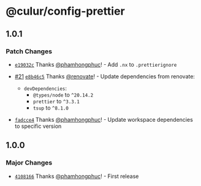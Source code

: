 # @culur/config-prettier

## 1.0.1

### Patch Changes

- [`e19032c`](https://github.com/culur/culur/commit/e19032cf666c8575e4925b3ddb8e90a04593ac3b) Thanks [@phamhongphuc](https://github.com/phamhongphuc)! - Add `.nx` to `.prettierignore`

- [#21](https://github.com/culur/culur/pull/21) [`e8b46c5`](https://github.com/culur/culur/commit/e8b46c5fafc8ee1c779fa045209758aaad1cabdd) Thanks [@renovate](https://github.com/apps/renovate)! - Update dependencies from renovate:

  - `devDependencies`:
    - `@types/node` to `^20.14.2`
    - `prettier` to `^3.3.1`
    - `tsup` to `^8.1.0`

- [`fadcce4`](https://github.com/culur/culur/commit/fadcce49d9bc4fb54ac050c3bcea9ac09305628c) Thanks [@phamhongphuc](https://github.com/phamhongphuc)! - Update workspace dependencies to specific version

## 1.0.0

### Major Changes

- [`4108166`](https://github.com/culur/culur/commit/4108166e45919915f5db4d2740c7a40080f6b63c) Thanks [@phamhongphuc](https://github.com/phamhongphuc)! - First release
